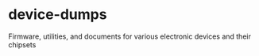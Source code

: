 # device-dumps
Firmware, utilities, and documents for various electronic devices and their chipsets
